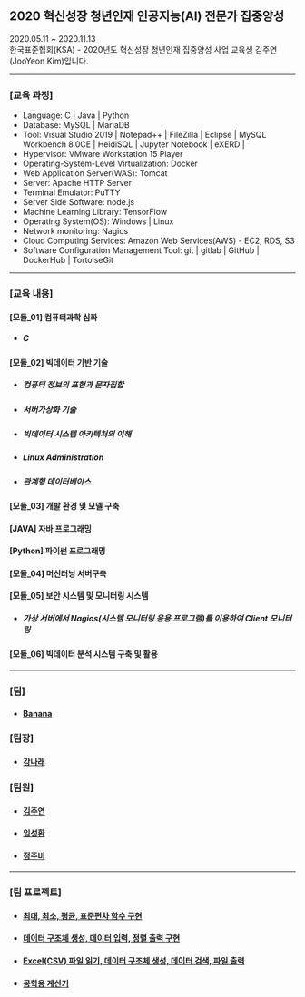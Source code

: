 ## 2020 혁신성장 청년인재 인공지능(AI) 전문가 집중양성
2020.05.11 ~ 2020.11.13 <br>
한국표준협회(KSA) - 2020년도 혁신성장 청년인재 집중양성 사업 교육생 김주연(JooYeon Kim)입니다. <br>
<hr>
<h3>[교육 과정]</h3>
<ul>
  <li> Language: C | Java | Python </li>
  <li> Database: MySQL | MariaDB</li>
  <li> Tool: Visual Studio 2019 | Notepad++ | FileZilla | Eclipse | MySQL Workbench 8.0CE | HeidiSQL | Jupyter Notebook | eXERD |  </li>
  <li> Hypervisor: VMware Workstation 15 Player</li>
  <li> Operating-System-Level Virtualization: Docker </li>
  <li> Web Application Server(WAS): Tomcat </li>
  <li> Server: Apache HTTP Server </li>
  <li> Terminal Emulator: PuTTY</li>
  <li> Server Side Software: node.js </li>
  <li> Machine Learning Library: TensorFlow </li>
  <li> Operating System(OS): Windows | Linux </li>
  <li> Network monitoring: Nagios </li>
  <li> Cloud Computing Services: Amazon Web Services(AWS) - EC2, RDS, S3 </li>
  <li> Software Configuration Management Tool: git | gitlab | GitHub | DockerHub | TortoiseGit </li>
  </ul>
  <hr>
  <h3>[교육 내용]</h3>
  <h4>[모듈_01] 컴퓨터과학 심화 </h4>
  <ul>
  <li><h5>C</h5></li>
  </ul>
  <h4>[모듈_02] 빅데이터 기반 기술 </h4>
  <ul> 
  <li><h5>컴퓨터 정보의 표현과 문자집합 </h5></li>
  <li><h5>서버가상화 기술 </h5></li>
  <li><h5>빅데이터 시스템 아키텍처의 이해 </h5></li>
  <li><h5>Linux Administration </h5></li>
  <li><h5>관계형 데이터베이스 </h5></li>
  </ul>
  <h4>[모듈_03] 개발 환경 및 모델 구축 </h4>
  <h4>[JAVA] 자바 프로그래밍 </h4>
  <h4>[Python] 파이썬 프로그래밍 </h4>
  <h4>[모듈_04] 머신러닝 서버구축 </h4>
  <h4>[모듈_05] 보안 시스템 및 모니터링 시스템 </h4>
  <ul>
  <li><h5>가상 서버에서 Nagios(시스템 모니터링 응용 프로그램)를 이용하여 Client 모니터링 </h5></li>
  </ul>
  <h4>[모듈_06] 빅데이터 분석 시스템 구축 및 활용 </h4>
  <hr>
<h3>[팀]</h3>
<ul>
  <li>
    <h4><a href="https://github.com/ksa-banana/C_Language">Banana</a></h4>
  </li>
  </ul>
<h3>[팀장]</h3>
<ul>
  <li>
    <h4><a href = "https://github.com/kang-hana" >강나래</a></h4>
  </li>
  </ul>
  <h3>[팀원]</h3>
  <ul>
  <li>
    <h4><a href="https://github.com/jysaa5">김주연</a></h4>
  </li>
    <li>
    <h4><a href="https://github.com/SeongHwan-Lim">임성환</a></h4>
  </li>
    <li>
    <h4><a href="https://github.com/JoobeeJung">정주비</a></h4>
  </li>
  </ul>
<hr>
<h3>[팀 프로젝트]</h3>
<ul>
  <li>
    <h4><a href ="https://github.com/ksa-banana/C_Language/tree/master/TeamProject_20200515/version_1.0">최대, 최소, 평균, 표준편차 함수 구현</a></h4>
  </li>
  <li>
    <h4><a href ="https://github.com/ksa-banana/C_Language/tree/master/TeamProject_20200518/version_1.0">데이터 구조체 생성, 데이터 입력, 정렬 출력 구현</a></h4>
  </li>
    <li>
    <h4><a href ="https://github.com/ksa-banana/C_Language/tree/master/TeamProject_20200519/version_1.1">Excel(CSV) 파일 읽기, 데이터 구조체 생성, 데이터 검색, 파일 출력 </a></h4>
  </li>
  <li>
    <h4><a href="https://github.com/ksa-banana/Java_Programming">공학용 계산기</a></h4>
  </li>
  </ul>
